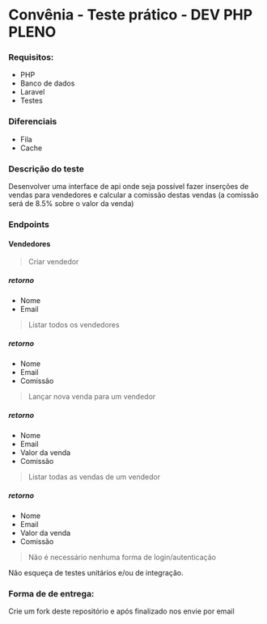 # Convênia - Teste prático - DEV PHP PLENO

### Requisitos:
- PHP
- Banco de dados
- Laravel
- Testes

### Diferenciais
- Fila
- Cache

### Descrição do teste

Desenvolver uma interface de api onde seja possível fazer inserções de vendas para vendedores e calcular a comissão destas vendas (a comissão será de 8.5% sobre o valor da venda)

### Endpoints

#### Vendedores

> Criar vendedor

##### retorno
- Nome
- Email

> Listar todos os vendedores

##### retorno
- Nome
- Email
- Comissão

> Lançar nova venda para um vendedor

##### retorno
- Nome
- Email
- Valor da venda
- Comissão

> Listar todas as vendas de um vendedor

##### retorno
- Nome
- Email
- Valor da venda
- Comissão



> Não é necessário nenhuma forma de login/autenticação

Não esqueça de testes unitários e/ou de integração.

### Forma de de entrega:

Crie um fork deste repositório e após finalizado nos envie por email



